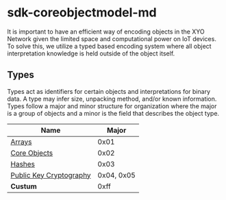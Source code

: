 # sdk-coreobjectmodel-md

It is important to have an efficient way of encoding objects in the XYO Network given  the  limited  space  and  computational  power  on  IoT  devices.   To  solve this, we utilize a typed based encoding system where all object interpretation knowledge is held outside of the object itself.

## Types

Types act as identifiers for certain objects and interpretations for binary data. A type may infer size,  unpacking method,  and/or known information.  Types follow a major and minor structure for organization where the major is a group of objects and a minor is the field that describes the object type. 

Name | Major
--- | --- |
[Arrays](https://github.com/XYOracleNetwork/sdk-coreobjectmodel-json/blob/master/arrays.md) | 0x01
[Core Objects](https://github.com/XYOracleNetwork/sdk-coreobjectmodel-json/blob/master/coreObjects.md) | 0x02
[Hashes](https://github.com/XYOracleNetwork/sdk-coreobjectmodel-md/blob/master/hashes.md) | 0x03
[Public Key Cryptography](https://github.com/XYOracleNetwork/sdk-coreobjectmodel-md/blob/master/publicKeyCryptography.md) | 0x04, 0x05
**Custum** | 0xff
